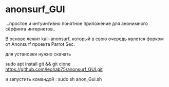 # anonsurf_GUI


...простое и интуинтивно понятное приложение для анонимного сёрфинга интернетов..

В основе лежит kali-anonsurf, который в свою очередь явлется форком от Anonsurf проекта Parrot Sec.

для установки нужно скачать

sudo apt install git && git clone https://github.com/leohab75/anonsurf_GUI.git

и запустить командой : sudo sh anon_Gui.sh



